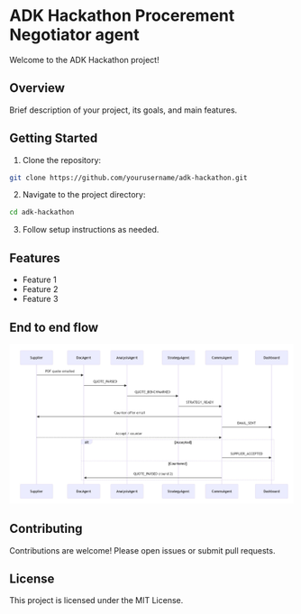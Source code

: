 # ADK Hackathon Procerement Negotiator agent

Welcome to the ADK Hackathon project!

## Overview

Brief description of your project, its goals, and main features.

## Getting Started

1. Clone the repository:
  ```bash
  git clone https://github.com/yourusername/adk-hackathon.git
  ```
2. Navigate to the project directory:
  ```bash
  cd adk-hackathon
  ```
3. Follow setup instructions as needed.

## Features

- Feature 1
- Feature 2
- Feature 3

## End to end flow

![Project Screenshot](./docs/flow.jpg)

## Contributing

Contributions are welcome! Please open issues or submit pull requests.

## License

This project is licensed under the MIT License.